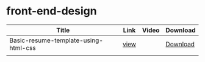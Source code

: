 # front-end-design

| Title  | Link  | Video  | Download  |
|---|---|---|---|
| Basic-resume-template-using-html-css | [view](https://github.com/usmanIN/front-end-design/tree/main/Basic-resume-template-using-html-css)|  | [Download](https://github.com/usmanIN/front-end-design/blob/main/Basic-resume-template-using-html-css/Basic-resume-template-using-html-css.zip?raw=true) |
|   |   |   |   |
